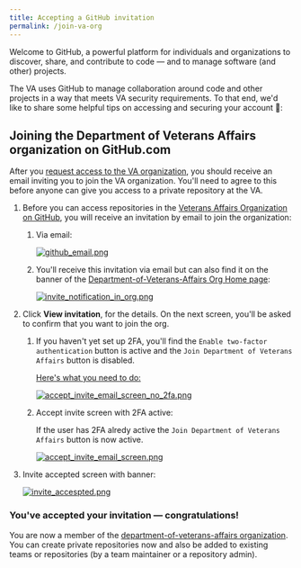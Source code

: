 ```yaml
---
title: Accepting a GitHub invitation
permalink: /join-va-org
---
```


Welcome to GitHub, a powerful platform for individuals and organizations to discover, share, and contribute to code — and to manage software (and other) projects.

The VA uses GitHub to manage collaboration around code and other projects in a way that meets VA security requirements. To that end, we'd like to share some helpful tips on accessing and securing your account :rocket::

## Joining the Department of Veterans Affairs organization on GitHub.com

After you [request access to the VA organization][11], you should receive an  email inviting you to join the VA organization. You'll need to agree to this before anyone can give you access to a private repository at the VA.

1. Before you can access repositories in the [Veterans Affairs Organization on GitHub][1], you will receive an invitation by email to join  the organization:
    1. Via email:

        [![github\_email.png][image-1]][2]

    2. You'll receive this invitation via email but can also find it on the banner of the [Department-of-Veterans-Affairs Org Home page][3]:

        [![invite\_notification\_in\_org.png][image-2]][4]

2. Click **View invitation**, for the details. On the next screen, you'll be asked to confirm that you want to join the org. 

    1. If you haven't yet set up 2FA, you'll find the `Enable two-factor authentication` button is active and the `Join Department of Veterans Affairs` button is disabled.

        [Here's what you need to do:][10]

        [![accept\_invite\_email\_screen\_no\_2fa.png][image-3]][10]

    2. Accept invite screen with 2FA active:

        If the user has 2FA alredy active the `Join Department of Veterans Affairs` button is now active.

        [![accept\_invite\_email\_screen.png][image-4]][7]

3. Invite accepted screen with banner: 

    [![invite\_accespted.png][image-5]][8]

### You've accepted your invitation — congratulations!

You are now a member of the [department-of-veterans-affairs organization][9]. You can create private repositories now and also be added to existing teams or repositories (by a team maintainer or a repository admin).

[1]: https://github.com/department-of-veterans-affairs
[2]: {{site.baseurl}}/images/2fa/github_email.png
[3]: https://github.com/department-of-veterans-affairs
[4]: {{site.baseurl}}/images/2fa/invite_notification_in_org.png
[5]: {{site.baseurl}}/images/2fa/accept_invite_email_screen_no_2fa.png
[6]: https://help.github.com/en/articles/configuring-two-factor-authentication
[7]: {{site.baseurl}}/images/2fa/accept_invite_email_screen.png
[8]: {{site.baseurl}}/images/2fa/invite_accespted.png
[9]: https://github.com/department-of-veterans-affairs
[10]: {{site.baseurl}}/2fa-requirements/
[11]: https://vaww.oit.va.gov/services/github/

[image-1]: {{site.baseurl}}/images/2fa/github_email.png
[image-2]: {{site.baseurl}}/images/2fa/invite_notification_in_org.png
[image-3]: {{site.baseurl}}/images/2fa/accept_invite_email_screen_no_2fa.png
[image-4]: {{site.baseurl}}/images/2fa/accept_invite_email_screen.png
[image-5]: {{site.baseurl}}/images/2fa/invite_accespted.png
